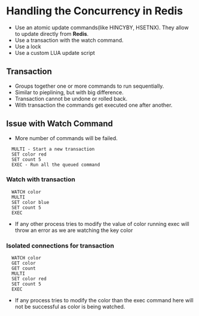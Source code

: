 # Handling the Concurrency in **Redis**
- Use an atomic update commands(like HINCYBY, HSETNX). They allow to update directly from **Redis**.
- Use a transaction with the watch command.
- Use a lock
- Use a custom LUA update script

## Transaction
- Groups together one or more commands to run sequentially.
- Similar to pieplining, but with big difference.
- Transaction cannot be undone or rolled back.
- With transaction the commands get executed one after another. 


## Issue with Watch Command
- More number of commands will be failed.

```
  MULTI - Start a new transaction
  SET color red
  SET count 5
  EXEC - Run all the queued command
```

### Watch with transaction
```
  WATCH color
  MULTI
  SET color blue
  SET count 5
  EXEC
```
- If any other process tries to modify the value of color running exec will throw an error as we are watching the key color

### Isolated connections for transaction
```
  WATCH color
  GET color
  GET count
  MULTI
  SET color red
  SET count 5
  EXEC
```
- If any process tries to modify the color than the exec command here will not be successful as color is being watched.

